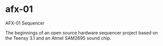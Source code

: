 # afx-01
AFX-01 Sequencer

The beginnings of an open source hardware sequencer project based on the Teensy 3.1 and an Atmel SAM2695 sound chip.


